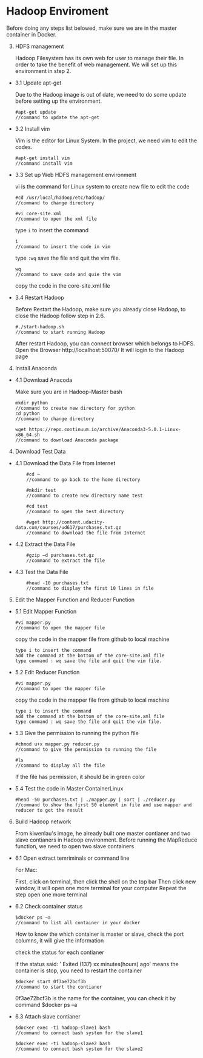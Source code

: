 # Hadoop Enviroment

Before doing any steps list belowed, make sure we are in the master container in Docker.

3. HDFS management

	Hadoop Filesystem has its own web for user to manage their file. In order to take the benefit of web management.
	We will set up this environment in step 2.

* 3.1 Update apt-get

	Due to the Hadoop image is out of date, we need to do some update before setting up the environment.
	
	```
	#apt-get update
 	//command to update the apt-get
	```
	
* 3.2 Install vim

	Vim is the editor for Linux System. 
	In the project, we need vim to edit the codes.
	
	```
	#apt-get install vim
	//command install vim
 	```
	
* 3.3 Set up Web HDFS management environment

	vi is the command for Linux system to create new file to edit the code
	
	```
	#cd /usr/local/hadoop/etc/hadoop/
 	//command to change directory
	```
	```
	#vi core-site.xml
	//command to open the xml file
	```
	
	type `i` to insert the command
	```
	i
	//command to insert the code in vim
	```
	
	type `:wq` save the file and quit the vim file.
	```
	wq
	//command to save code and quie the vim
	```
	copy the code in the core-site.xml file
	
* 3.4 Restart Hadoop

	Before Restart the Hadoop, make sure you already close Hadoop, to close the Hadoop follow step in 2.6.
	
	```
	#./start-hadoop.sh
	//command to start running Hadoop
	```
	After restart Hadoop, you can connect browser which belongs to HDFS.
	Open the Browser http://localhost:50070/
	It will login to the Hadoop page
	


4. Install Anaconda

* 4.1 Download Anacoda
	
	Make sure you are in Hadoop-Master bash
   	```
   	mkdir python
   	//command to create new directory for python
   	cd python
   	//command to change directory
   	```
   	```
   	wget https://repo.continuum.io/archive/Anaconda3-5.0.1-Linux-x86_64.sh
   	//command to download Anaconda package
   	```

4. Download Test Data

* 4.1 Download the Data File from Internet
	
	```
        #cd ~                   
        //command to go back to the home directory
	```
	```
        #mkdir test             
        //command to create new directory name test
	```
	```
        #cd test                
        //command to open the test directory
	```
	```
        #wget http://content.udacity-data.com/courses/ud617/purchases.txt.gz    
        //command to download the file from Internet
 	```
	
* 4.2 Extract the Data File

	```
        #gzip –d purchases.txt.gz
        //command to extract the file
 	```
	
* 4.3 Test the Data File
        
	```
        #head -10 purchases.txt
        //command to display the first 10 lines in file
	```
	
5. Edit the Mapper Function and Reducer Function

* 5.1 Edit Mapper Function
	
	```
	#vi mapper.py
	//command to open the mapper file
	```
	copy the code in the mapper file from github to local machine
 	```
	type i to insert the command
	add the command at the bottom of the core-site.xml file
	type command : wq save the file and quit the vim file.
	```
	
* 5.2 Edit Reducer Function

	```
	#vi mapper.py
	//command to open the mapper file
	```
	copy the code in the mapper file from github to local machine
	```
	type i to insert the command
	add the command at the bottom of the core-site.xml file
	type command : wq save the file and quit the vim file.
	```

* 5.3 Give the permission to running the python file
	
	```
	#chmod u+x mapper.py reducer.py
	//command to give the permission to running the file
	```
	```
	#ls
 	//command to display all the file 
	```
	If the file has permission, it should be in green color
	
* 5.4 Test the code in Master ContainerLinux

	```
	#head -50 purchases.txt | ./mapper.py | sort | ./reducer.py
	//command to show the first 50 element in file and use mapper and reducer to get the result
	```
6. Build Hadoop network

	From kiwenlau's image, he already built one master contianer and two slave contianers in Hadoop environment. 
	Before running the MapReduce function, we need to open two slave containers
	
* 6.1 Open extract temriminals or command line

	For Mac:
	
	First, click on terminal, then click the shell on the top bar
	Then click new window, it will open one more terminal for your computer 
	Repeat the step open one more terminal
	
* 6.2 Check container status
	
	```
	$docker ps –a
	//command to list all container in your docker
	```
	How to know the which container is master or slave, check the port columns, it will give the information
	
	check the status for each contianer
	
	if the status said: ' Exited (137) xx minutes(hours) ago' means the container is stop, you need to restart the container
	
	```
	$docker start 0f3ae72bcf3b
	//command to start the contianer
	```
	0f3ae72bcf3b is the name for the container, you can check it by command $docker ps –a
	 
* 6.3 Attach slave contianer
	
	```
	$docker exec -ti hadoop-slave1 bash
	//command to connect bash system for the slave1
	```
	```
	$docker exec -ti hadoop-slave2 bash
	//command to connect bash system for the slave2
	```

